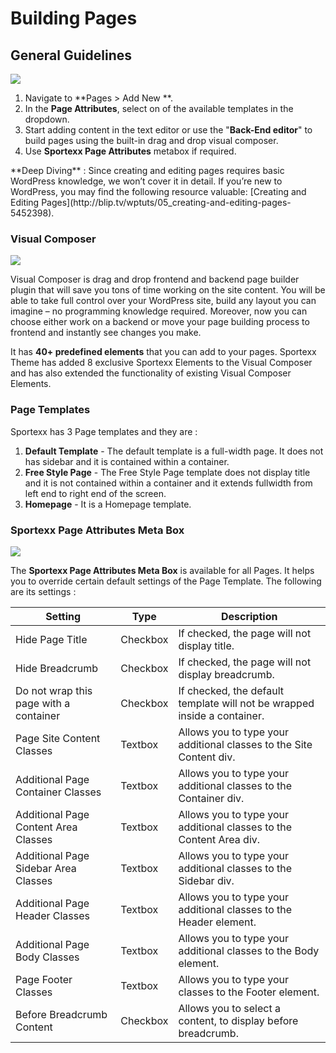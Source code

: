 # Building Pages

## General Guidelines

![](http://transvelo.github.io/docs/sportexx/images/new-page.png)

1. Navigate to **Pages > Add New **.
2. In the **Page Attributes**, select on of the available templates in the dropdown.
3. Start adding content in the text editor or use the "**Back-End editor**" to build pages using the built-in drag and drop visual composer.
4. Use **Sportexx Page Attributes** metabox if required.

<div class="alert alert-info">**Deep Diving** : Since creating and editing pages requires basic WordPress knowledge, we won’t cover it in detail. If you’re new to WordPress, you may find the following resource valuable: [Creating and Editing Pages](http://blip.tv/wptuts/05_creating-and-editing-pages-5452398).</div>

### Visual Composer

![](http://transvelo.github.io/docs/sportexx/images/vc-backend-editor.png)

Visual Composer is drag and drop frontend and backend page builder plugin that will save you tons of time working on the site content. You will be able to take full control over your WordPress site, build any layout you can imagine – no programming knowledge required. Moreover, now you can choose either work on a backend or move your page building process to frontend and instantly see changes you make.

It has **40+ predefined elements** that you can add to your pages. Sportexx Theme has added 8 exclusive Sportexx Elements to the Visual Composer and has also extended the functionality of existing Visual Composer Elements.

### Page Templates

Sportexx has 3 Page templates and they are :

1. **Default Template** - The default template is a full-width page. It does not has sidebar and it is contained within a container.
2. **Free Style Page** - The Free Style Page template does not display title and it is not contained within a container and it extends fullwidth from left end to right end of the screen.
3. **Homepage** - It is a Homepage template.

### Sportexx Page Attributes Meta Box

![](http://transvelo.github.io/docs/sportexx/images/page-attributes.png)

The **Sportexx Page Attributes Meta Box** is available for all Pages. It helps you to override certain default settings of the Page Template. The following are its settings :

| Setting | Type | Description |
| -- | -- | -- |
| Hide Page Title | Checkbox | If checked, the page will not display title. |
| Hide Breadcrumb | Checkbox | If checked, the page will not display breadcrumb. |
| Do not wrap this page with a container | Checkbox | If checked, the default template will not be wrapped inside a container. |
| Page Site Content Classes | Textbox | Allows you to type your additional classes to the Site Content div. |
| Additional Page Container Classes | Textbox | Allows you to type your additional classes to the Container div.  |
| Additional Page Content Area Classes | Textbox |  Allows you to type your additional classes to the Content Area div. |
| Additional Page Sidebar Area Classes | Textbox |  Allows you to type your additional classes to the Sidebar div. |
| Additional Page Header Classes | Textbox |  Allows you to type your additional classes to the Header element. |
| Additional Page Body Classes | Textbox |  Allows you to type your additional classes to the Body element. |
| Page Footer Classes | Textbox |  Allows you to type your classes to the Footer element. |
| Before Breadcrumb Content | Checkbox |  Allows you to select a content, to display before breadcrumb. |



